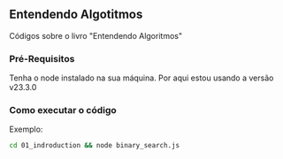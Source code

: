 ## Entendendo Algotitmos 
Códigos sobre o livro "Entendendo Algoritmos"

### Pré-Requisitos

Tenha o node instalado na sua máquina. Por aqui estou usando a versão v23.3.0

### Como executar o código

Exemplo:

```bash
cd 01_indroduction && node binary_search.js
```
